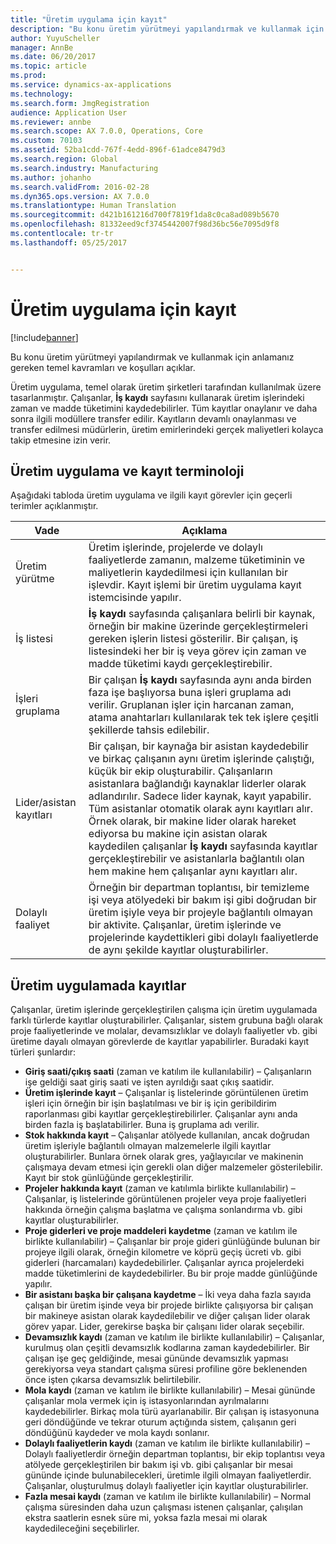 ```yaml
---
title: "Üretim uygulama için kayıt"
description: "Bu konu üretim yürütmeyi yapılandırmak ve kullanmak için anlamanız gereken temel kavramları ve koşulları açıklar."
author: YuyuScheller
manager: AnnBe
ms.date: 06/20/2017
ms.topic: article
ms.prod: 
ms.service: dynamics-ax-applications
ms.technology: 
ms.search.form: JmgRegistration
audience: Application User
ms.reviewer: annbe
ms.search.scope: AX 7.0.0, Operations, Core
ms.custom: 70103
ms.assetid: 52ba1cdd-767f-4edd-896f-61adce8479d3
ms.search.region: Global
ms.search.industry: Manufacturing
ms.author: johanho
ms.search.validFrom: 2016-02-28
ms.dyn365.ops.version: AX 7.0.0
ms.translationtype: Human Translation
ms.sourcegitcommit: d421b161216d700f7819f1da8c0ca8ad089b5670
ms.openlocfilehash: 81332eed9cf3745442007f98d36bc56e7095d9f8
ms.contentlocale: tr-tr
ms.lasthandoff: 05/25/2017


---
```


# <a name="registration-for-manufacturing-execution"></a>Üretim uygulama için kayıt

[!include[banner](../includes/banner.md)]


Bu konu üretim yürütmeyi yapılandırmak ve kullanmak için anlamanız gereken temel kavramları ve koşulları açıklar. 

Üretim uygulama, temel olarak üretim şirketleri tarafından kullanılmak üzere tasarlanmıştır. Çalışanlar, **İş kaydı** sayfasını kullanarak üretim işlerindeki zaman ve madde tüketimini kaydedebilirler. Tüm kayıtlar onaylanır ve daha sonra ilgili modüllere transfer edilir. Kayıtların devamlı onaylanması ve transfer edilmesi müdürlerin, üretim emirlerindeki gerçek maliyetleri kolayca takip etmesine izin verir.

## <a name="manufacturing-execution-and-registration-terminology"></a>Üretim uygulama ve kayıt terminoloji
Aşağıdaki tabloda üretim uygulama ve ilgili kayıt görevler için geçerli terimler açıklanmıştır.

| Vade                          | Açıklama                                                                                                                                                                                                                                                                                                                                                                                                                                                                                                                                                                                           |
|-------------------------------|-------------------------------------------------------------------------------------------------------------------------------------------------------------------------------------------------------------------------------------------------------------------------------------------------------------------------------------------------------------------------------------------------------------------------------------------------------------------------------------------------------------------------------------------------------------------------------------------------------|
| Üretim yürütme       | Üretim işlerinde, projelerde ve dolaylı faaliyetlerde zamanın, malzeme tüketiminin ve maliyetlerin kaydedilmesi için kullanılan bir işlevdir. Kayıt işlemi bir üretim uygulama kayıt istemcisinde yapılır.                                                                                                                                                                                                                                                                                                                                                                                                   |
| İş listesi                      | **İş kaydı** sayfasında çalışanlara belirli bir kaynak, örneğin bir makine üzerinde gerçekleştirmeleri gereken işlerin listesi gösterilir. Bir çalışan, iş listesindeki her bir iş veya görev için zaman ve madde tüketimi kaydı gerçekleştirebilir.                                                                                                                                                                                                                                                                                                                                                                           |
| İşleri gruplama                  | Bir çalışan **İş kaydı** sayfasında aynı anda birden faza işe başlıyorsa buna işleri gruplama adı verilir. Gruplanan işler için harcanan zaman, atama anahtarları kullanılarak tek tek işlere çeşitli şekillerde tahsis edilebilir.                                                                                                                                                                                                                                                                                                                                                         |
| Lider/asistan kayıtları | Bir çalışan, bir kaynağa bir asistan kaydedebilir ve birkaç çalışanın aynı üretim işlerinde çalıştığı, küçük bir ekip oluşturabilir. Çalışanların asistanlara bağlandığı kaynaklar liderler olarak adlandırılır. Sadece lider kaynak, kayıt yapabilir. Tüm asistanlar otomatik olarak aynı kayıtları alır. Örnek olarak, bir makine lider olarak hareket ediyorsa bu makine için asistan olarak kaydedilen çalışanlar **İş kaydı** sayfasında kayıtlar gerçekleştirebilir ve asistanlarla bağlantılı olan hem makine hem çalışanlar aynı kayıtları alır. |
| Dolaylı faaliyet             | Örneğin bir departman toplantısı, bir temizleme işi veya atölyedeki bir bakım işi gibi doğrudan bir üretim işiyle veya bir projeyle bağlantılı olmayan bir aktivite. Çalışanlar, üretim işlerinde ve projelerinde kaydettikleri gibi dolaylı faaliyetlerde de aynı şekilde kayıtlar oluşturabilirler.                                                                                                                                                                                                                                                                                                |

## <a name="registrations-in-manufacturing-execution"></a>Üretim uygulamada kayıtlar
Çalışanlar, üretim işlerinde gerçekleştirilen çalışma için üretim uygulamada farklı türlerde kayıtlar oluşturabilirler. Çalışanlar, sistem grubuna bağlı olarak proje faaliyetlerinde ve molalar, devamsızlıklar ve dolaylı faaliyetler vb. gibi üretime dayalı olmayan görevlerde de kayıtlar yapabilirler. Buradaki kayıt türleri şunlardır:

-   **Giriş saati/çıkış saati** (zaman ve katılım ile kullanılabilir) – Çalışanların işe geldiği saat giriş saati ve işten ayrıldığı saat çıkış saatidir.
-   **Üretim işlerinde kayıt** – Çalışanlar iş listelerinde görüntülenen üretim işleri için örneğin bir işin başlatılması ve bir iş için geribildirim raporlanması gibi kayıtlar gerçekleştirebilirler. Çalışanlar aynı anda birden fazla iş başlatabilirler. Buna iş gruplama adı verilir.
-   **Stok hakkında kayıt** – Çalışanlar atölyede kullanılan, ancak doğrudan üretim işleriyle bağlantılı olmayan malzemelerle ilgili kayıtlar oluşturabilirler. Bunlara örnek olarak gres, yağlayıcılar ve makinenin çalışmaya devam etmesi için gerekli olan diğer malzemeler gösterilebilir. Kayıt bir stok günlüğünde gerçekleştirilir.
-   **Projeler hakkında kayıt** (zaman ve katılımla birlikte kullanılabilir) – Çalışanlar, iş listelerinde görüntülenen projeler veya proje faaliyetleri hakkında örneğin çalışma başlatma ve çalışma sonlandırma vb. gibi kayıtlar oluşturabilirler.
-   **Proje giderleri ve proje maddeleri kaydetme** (zaman ve katılım ile birlikte kullanılabilir) – Çalışanlar bir proje gideri günlüğünde bulunan bir projeye ilgili olarak, örneğin kilometre ve köprü geçiş ücreti vb. gibi giderleri (harcamaları) kaydedebilirler. Çalışanlar ayrıca projelerdeki madde tüketimlerini de kaydedebilirler. Bu bir proje madde günlüğünde yapılır.
-   **Bir asistanı başka bir çalışana kaydetme** – İki veya daha fazla sayıda çalışan bir üretim işinde veya bir projede birlikte çalışıyorsa bir çalışan bir makineye asistan olarak kaydedilebilir ve diğer çalışan lider olarak görev yapar. Lider, gerekirse başka bir çalışanı lider olarak seçebilir.
-   **Devamsızlık kaydı** (zaman ve katılım ile birlikte kullanılabilir) – Çalışanlar, kurulmuş olan çeşitli devamsızlık kodlarına zaman kaydedebilirler. Bir çalışan işe geç geldiğinde, mesai gününde devamsızlık yapması gerekiyorsa veya standart çalışma süresi profiline göre beklenenden önce işten çıkarsa devamsızlık belirtilebilir.
-   **Mola kaydı** (zaman ve katılım ile birlikte kullanılabilir) – Mesai gününde çalışanlar mola vermek için iş istasyonlarından ayrılmalarını kaydedebilirler. Birkaç mola türü ayarlanabilir. Bir çalışan iş istasyonuna geri döndüğünde ve tekrar oturum açtığında sistem, çalışanın geri döndüğünü kaydeder ve mola kaydı sonlanır.
-   **Dolaylı faaliyetlerin kaydı** (zaman ve katılım ile birlikte kullanılabilir) – Dolaylı faaliyetlerdir örneğin departman toplantısı, bir ekip toplantısı veya atölyede gerçekleştirilen bir bakım işi vb. gibi çalışanlar bir mesai gününde içinde bulunabilecekleri, üretimle ilgili olmayan faaliyetlerdir. Çalışanlar, oluşturulmuş dolaylı faaliyetler için kayıtlar oluşturabilirler.
-   **Fazla mesai kaydı** (zaman ve katılım ile birlikte kullanılabilir) – Normal çalışma süresinden daha uzun çalışması istenen çalışanlar, çalışılan ekstra saatlerin esnek süre mi, yoksa fazla mesai mi olarak kaydedileceğini seçebilirler.






